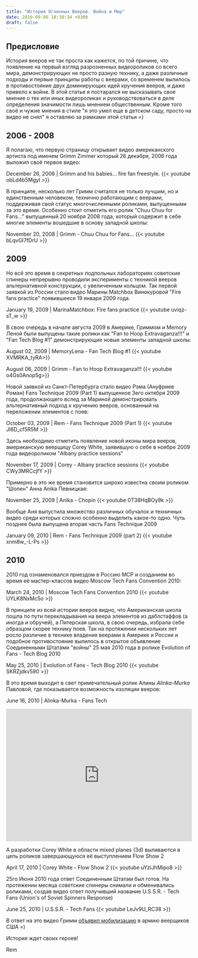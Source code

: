 ```yaml
---
title: "История Огненных Вееров. Война и Мир"
date: 2010-09-06 18:38:34 +0300
draft: false
---
```

    
## Предисловие
История вееров не так проста как кажется, по той причине, что появление на первый взгляд разрозненных видеороликов со всего мира, демонстрирующих не просто разную технику, а даже различные подходы и первые принципы работы с веерами, со временем вылилось в противостояние двух доминирующих идей кручения вееров, и даже привело к войне.
В этой статье я постарался не высказывать свое мнение о тех или иных видеороликах и руководствоваться в деле определения значимости лишь мнением общественным. Кроме того своё и чужие мнения в стиле "я это умел еще в детском саду, просто на видео не снял" я оставляю за рамками этой статьи =)

## 2006 - 2008
Я полагаю, что первую страницу открывает видео американского артиста под именем Grimm Zimmer который 26 декабря, 2006 года выложил своё первое видео:

December 26, 2006  | Grimm and his babies... fire fan freestyle.
{{< youtube  obLd4b5MgyI >}}

В принципе, несколько лет Гримм считался не только лучшим, но и единственным человеком, технично работающим с веерами, поддерживая свой статус многочисленными роликами, выпущенными за это время.
Особенно стоит отметить его ролик "Chuu Chuu for Fans..." выпущенный 20 ноября 2008 года, который содержит в себе многие элементы вошедшие в основу западной школы:

November 20, 2008  |  Grimm - Chuu Chuu for Fans...
{{< youtube  bLqvGI7fDrU >}}

## 2009
Но всё это время в секретных подпольных лабораториях советские спинеры непрерывно проводили эксперименты с техникой вееров альтернативной конструкции, с увеличенным кольцом. Так первой заявкой из России стало видео Марины Matchbox Винокуровой "Fire fans practice" появившееся 19 января 2009 года.

January 19, 2009   |    MarinaMatchbox: Fire fans practice
{{< youtube uviqz-sT_w >}}

В свою очередь в начале августа 2009 в Америке, Гриммом и Memory Леной были выпущены такие ролики как "Fan to Hoop Extravaganza!!!" и "Fan Tech Blog #1"
демонстрирующие новые элементы западной школы:

August 02, 2009      |    MemoryLena - Fan Tech Blog #1
{{< youtube XVMRKA_tyRA>}}

August 06, 2009      |    Grimm - Fan to Hoop Extravaganza!!!
{{< youtube o4Gs0Anop5g>}}

Новой заявкой из Санкт-Петербурга стало видео Рэма (Ануфриев Роман) Fans Technique 2009 (Part 1) выпущенное 3его октября 2009 года, продолжающего вслед за Мариной демонстрировать альтернативный подход к кручению вееров, основанный на переложении элементов с поев:

October 03, 2009    |      Rem - Fans Technique 2009 (Part 1)
{{< youtube Jl6D_cf5R5M >}}

Здесь необходимо отметить появление новой иконы мира вееров, американскую веерщицу Corey White, заявившую о себе в ноябре 2009 года видеороликом "Albany practice sessions"

November 17, 2009  |    Corey - Albany practice sessions
{{< youtube CWy3MRCcjfY >}}


Примерно в это же время становится широко известна своим роликом "Шопен" Анна Anika Певницкая:

November 25, 2009  |      Anika - Chopin
{{< youtube 0T38HqBOy9k >}}

Вообще Аня выпустила множество различных обучалок и техничных видео среди которых сложно особенно выделить какое-то одно.
Чуть позднее была выпущена вторая часть Fans Technique 2009

January 09, 2010 |    Rem - Fans Technique 2009 (part 2)
{{< youtube xnm8w_-L-Ps >}}

## 2010
2010 год ознаменовался приездом в Россию MCP  и созданием во время её мастер-классов видео Moscow Tech Fans Convention 2010:

March 24, 2010     |   Moscow Tech Fans Convention 2010
{{< youtube UYLK8NxMc5o >}}

В принципе из всей истории вееров видно, что Американская школа пошла по пути перекладывания на веера элементов из даблстаффов (а иногда и обручей), а Питерская школа, в свою очередь,  избрала себе образцом скорее технику поев.
Так на протяжении нескольких лет росло различие в технике владения веерами в Америке и России и подобное противостояние вылилось в открытое объявление Соединенными Штатами "войны" 25 мая 2010 года в ролике Evolution of Fans - Tech Blog 2010

May 25, 2010       |      Evolution of Fans - Tech Blog 2010
{{< youtube SKRZjdkv590 >}}

В это время выходит в свет примечательный ролик Алины <em>Alinka-Murka</em> Павловой, где показывается возможность изоляции вееров:

June 16, 2010       |       Alinka-Murka - Fans Tech
<iframe src="http://vkontakte.ru/video_ext.php?oid=3793835&id=145673944&hash=e103123c880aeb8d&hd=1" width=100% height="360" frameborder="0"></iframe>

А разработки Corey White в области mixed planes (3d) выливаются в цепь роликов завершающуюся её выступлением Flow Show 2

April 17, 2010      |          Corey White - Flow Show 2
{{< youtube uYziJhMipo8 >}}

25го Июня 2010 года ответ Соединенным Штатам был готов. На протяжении месяца советские спинеры снимали и обменивались роликами, создав видео ответ получивший название U.S.S.R. - Tech Fans (Union's of Soviet Spinners Response)

June 25, 2010      |      U.S.S.R. - Tech Fans
{{< youtube LeJv9U_RC38 >}}

В ответ на это видео Гримм [объявил мобилизацию](http://www.facebook.com/profile.php?id=1034221120&v=wall&story_fbid=135197116501352) в армию веерщиков США =) 

История ждет своих героев!

Rem


